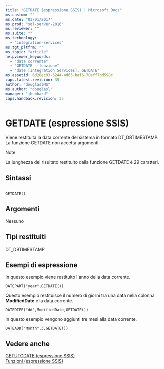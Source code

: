 ```yaml
---
title: "GETDATE (espressione SSIS) | Microsoft Docs"
ms.custom: ""
ms.date: "03/01/2017"
ms.prod: "sql-server-2016"
ms.reviewer: ""
ms.suite: ""
ms.technology: 
  - "integration-services"
ms.tgt_pltfrm: ""
ms.topic: "article"
helpviewer_keywords: 
  - "data corrente"
  - "GETDATE - funzione"
  - "date [Integration Services], GETDATE"
ms.assetid: 6d20ec93-3244-4d63-baf6-70eff7bd598c
caps.latest.revision: 35
author: "douglaslMS"
ms.author: "douglasl"
manager: "jhubbard"
caps.handback.revision: 35
---
```

# GETDATE (espressione SSIS)
  Viene restituita la data corrente del sistema in formato DT_DBTIMESTAMP. La funzione GETDATE non accetta argomenti.  
  
> [!NOTE]  
>  La lunghezza del risultato restituito dalla funzione GETDATE è 29 caratteri.  
  
## Sintassi  
  
```  
  
GETDATE()  
```  
  
## Argomenti  
 Nessuno  
  
## Tipi restituiti  
 DT_DBTIMESTAMP  
  
## Esempi di espressione  
 In questo esempio viene restituito l'anno della data corrente.  
  
```  
DATEPART("year",GETDATE())  
```  
  
 Questo esempio restituisce il numero di giorni tra una data nella colonna **ModifiedDate** e la data corrente.  
  
```  
DATEDIFF("dd",ModifiedDate,GETDATE())  
```  
  
 In questo esempio vengono aggiunti tre mesi alla data corrente.  
  
```  
DATEADD("Month",3,GETDATE())  
```  
  
## Vedere anche  
 [GETUTCDATE &#40;espressione SSIS&#41;](../../integration-services/expressions/getutcdate-ssis-expression.md)   
 [Funzioni &#40;espressione SSIS&#41;](../../integration-services/expressions/functions-ssis-expression.md)  
  
  